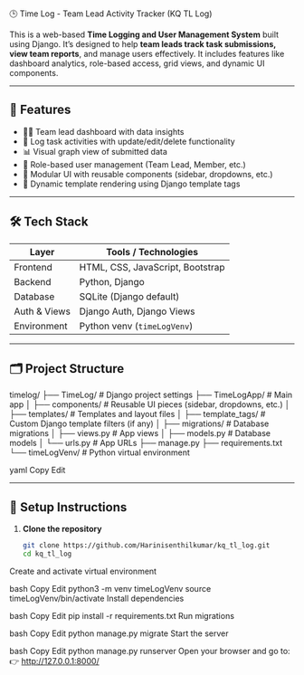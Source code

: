  🕒 Time Log - Team Lead Activity Tracker (KQ TL Log)

This is a web-based **Time Logging and User Management System** built using Django. It’s designed to help **team leads track task submissions, view team reports**, and manage users effectively. It includes features like dashboard analytics, role-based access, grid views, and dynamic UI components.

---

## 🚀 Features

- 🧑‍💼 Team lead dashboard with data insights
- 📝 Log task activities with update/edit/delete functionality
- 📊 Visual graph view of submitted data
- 👥 Role-based user management (Team Lead, Member, etc.)
- 🧩 Modular UI with reusable components (sidebar, dropdowns, etc.)
- 📁 Dynamic template rendering using Django template tags

---

## 🛠️ Tech Stack

| Layer         | Tools / Technologies             |
|---------------|----------------------------------|
| Frontend      | HTML, CSS, JavaScript, Bootstrap |
| Backend       | Python, Django                   |
| Database      | SQLite (Django default)          |
| Auth & Views  | Django Auth, Django Views        |
| Environment   | Python venv (`timeLogVenv`)      |

---

## 🗂️ Project Structure

timelog/
├── TimeLog/ # Django project settings
├── TimeLogApp/ # Main app
│ ├── components/ # Reusable UI pieces (sidebar, dropdowns, etc.)
│ ├── templates/ # Templates and layout files
│ ├── template_tags/ # Custom Django template filters (if any)
│ ├── migrations/ # Database migrations
│ ├── views.py # App views
│ ├── models.py # Database models
│ └── urls.py # App URLs
├── manage.py
├── requirements.txt
└── timeLogVenv/ # Python virtual environment

yaml
Copy
Edit

---

## 🔧 Setup Instructions

1. **Clone the repository**
   ```bash
   git clone https://github.com/Harinisenthilkumar/kq_tl_log.git
   cd kq_tl_log
Create and activate virtual environment

bash
Copy
Edit
python3 -m venv timeLogVenv
source timeLogVenv/bin/activate
Install dependencies

bash
Copy
Edit
pip install -r requirements.txt
Run migrations

bash
Copy
Edit
python manage.py migrate
Start the server

bash
Copy
Edit
python manage.py runserver
Open your browser and go to:
👉 http://127.0.0.1:8000/

